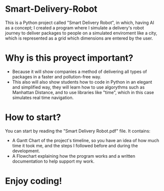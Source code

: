 # Smart-Delivery-Robot
This is a Python project called "Smart Delivery Robot", in which, having AI as a concept; I created a program where I simulate a delivery's robot journey to deliver packages to people on a simulated enviroment like a city, which is represented as a grid which dimensions are entered by the user.
# Why is this proyect important?
- Because it will show companies a method of delivering all types of packages in a faster and pollution-free way.
- This also will also show students how to code in Python in an elegant and simplified way, they will learn how to use algorythms such as Manhattan Distance, and to use libraries like "time", which in this case simulates real time navigation.
# How to start?
You can start by reading the "Smart Delivery Robot.pdf" file. It contains:
- A Gantt Chart of the project's timeline, so you have an idea of how much time it took me, and the steps I followed before and during the development.
- A Flowchart explaining how the program works and a written documentation to help support my work.

# Enjoy coding!
